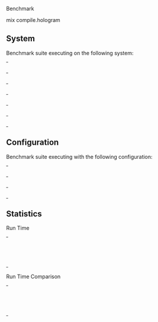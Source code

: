 Benchmark

mix compile.hologram

## System

Benchmark suite executing on the following system:

<table style="width: 1%">
  <tr>
    <th style="width: 1%; white-space: nowrap">Operating System</th>
    <td>macOS</td>
  </tr><tr>
    <th style="white-space: nowrap">CPU Information</th>
    <td style="white-space: nowrap">Apple M1 Pro</td>
  </tr><tr>
    <th style="white-space: nowrap">Number of Available Cores</th>
    <td style="white-space: nowrap">10</td>
  </tr><tr>
    <th style="white-space: nowrap">Available Memory</th>
    <td style="white-space: nowrap">16 GB</td>
  </tr><tr>
    <th style="white-space: nowrap">Elixir Version</th>
    <td style="white-space: nowrap">1.18.2</td>
  </tr><tr>
    <th style="white-space: nowrap">Erlang Version</th>
    <td style="white-space: nowrap">27.2.4</td>
  </tr>
</table>

## Configuration

Benchmark suite executing with the following configuration:

<table style="width: 1%">
  <tr>
    <th style="width: 1%">:time</th>
    <td style="white-space: nowrap">10 s</td>
  </tr><tr>
    <th>:parallel</th>
    <td style="white-space: nowrap">1</td>
  </tr><tr>
    <th>:warmup</th>
    <td style="white-space: nowrap">2 s</td>
  </tr>
</table>

## Statistics



Run Time

<table style="width: 1%">
  <tr>
    <th>Name</th>
    <th style="text-align: right">IPS</th>
    <th style="text-align: right">Average</th>
    <th style="text-align: right">Devitation</th>
    <th style="text-align: right">Median</th>
    <th style="text-align: right">99th&nbsp;%</th>
  </tr>

  <tr>
    <td style="white-space: nowrap">has cache</td>
    <td style="white-space: nowrap; text-align: right">0.41</td>
    <td style="white-space: nowrap; text-align: right">2.43 s</td>
    <td style="white-space: nowrap; text-align: right">&plusmn;0.42%</td>
    <td style="white-space: nowrap; text-align: right">2.43 s</td>
    <td style="white-space: nowrap; text-align: right">2.44 s</td>
  </tr>

  <tr>
    <td style="white-space: nowrap">no cache</td>
    <td style="white-space: nowrap; text-align: right">0.21</td>
    <td style="white-space: nowrap; text-align: right">4.83 s</td>
    <td style="white-space: nowrap; text-align: right">&plusmn;1.90%</td>
    <td style="white-space: nowrap; text-align: right">4.83 s</td>
    <td style="white-space: nowrap; text-align: right">4.89 s</td>
  </tr>

</table>


Run Time Comparison

<table style="width: 1%">
  <tr>
    <th>Name</th>
    <th style="text-align: right">IPS</th>
    <th style="text-align: right">Slower</th>
  <tr>
    <td style="white-space: nowrap">has cache</td>
    <td style="white-space: nowrap;text-align: right">0.41</td>
    <td>&nbsp;</td>
  </tr>

  <tr>
    <td style="white-space: nowrap">no cache</td>
    <td style="white-space: nowrap; text-align: right">0.21</td>
    <td style="white-space: nowrap; text-align: right">1.99x</td>
  </tr>

</table>